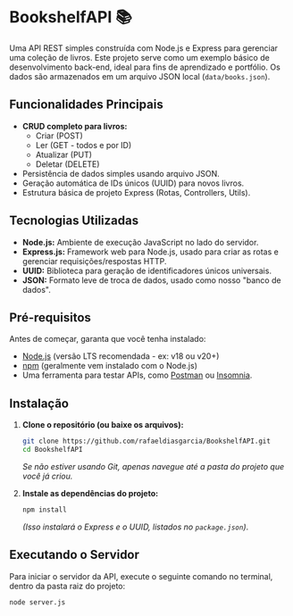 # BookshelfAPI 📚

Uma API REST simples construída com Node.js e Express para gerenciar uma coleção de livros. Este projeto serve como um exemplo básico de desenvolvimento back-end, ideal para fins de aprendizado e portfólio. Os dados são armazenados em um arquivo JSON local (`data/books.json`).

## Funcionalidades Principais

*   **CRUD completo para livros:**
    *   Criar (POST)
    *   Ler (GET - todos e por ID)
    *   Atualizar (PUT)
    *   Deletar (DELETE)
*   Persistência de dados simples usando arquivo JSON.
*   Geração automática de IDs únicos (UUID) para novos livros.
*   Estrutura básica de projeto Express (Rotas, Controllers, Utils).

## Tecnologias Utilizadas

*   **Node.js:** Ambiente de execução JavaScript no lado do servidor.
*   **Express.js:** Framework web para Node.js, usado para criar as rotas e gerenciar requisições/respostas HTTP.
*   **UUID:** Biblioteca para geração de identificadores únicos universais.
*   **JSON:** Formato leve de troca de dados, usado como nosso "banco de dados".

## Pré-requisitos

Antes de começar, garanta que você tenha instalado:

*   [Node.js](https://nodejs.org/) (versão LTS recomendada - ex: v18 ou v20+)
*   [npm](https://www.npmjs.com/) (geralmente vem instalado com o Node.js)
*   Uma ferramenta para testar APIs, como [Postman](https://www.postman.com/downloads/) ou [Insomnia](https://insomnia.rest/download).

## Instalação

1.  **Clone o repositório (ou baixe os arquivos):**
    ```bash
    git clone https://github.com/rafaeldiasgarcia/BookshelfAPI.git
    cd BookshelfAPI
    ```
    *Se não estiver usando Git, apenas navegue até a pasta do projeto que você já criou.*

2.  **Instale as dependências do projeto:**
    ```bash
    npm install
    ```
    *(Isso instalará o Express e o UUID, listados no `package.json`)*.

## Executando o Servidor

Para iniciar o servidor da API, execute o seguinte comando no terminal, dentro da pasta raiz do projeto:

```bash
node server.js
